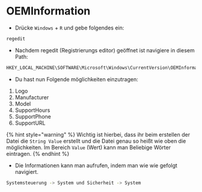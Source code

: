 # OEMInformation

* Drücke ```Windows``` + ```R``` und gebe folgendes ein:
```bash
regedit
```

* Nachdem regedit (Registrierungs editor) geöffnet ist navigiere in diesem Path:
```bash
HKEY_LOCAL_MACHINE\SOFTWARE\Microsoft\Windows\CurrentVersion\OEMInformation
```

* Du hast nun Folgende möglichkeiten einzutragen:
1. Logo
2. Manufacturer
3. Model
4. SupportHours
5. SupportPhone
6. SupportURL

{% hint style="warning" %}
Wichtig ist hierbei, dass ihr beim erstellen der Datei die ```String Value``` erstellt und die Datei genau so heißt wie oben die möglichkeiten. Im Bereich ```Value``` (Wert) kann man Beliebige Wörter eintragen.
{% endhint %}

* Die Informationen kann man aufrufen, indem man wie wie gefolgt navigiert.
```bash
Systemsteuerung -> System und Sicherheit -> System
```
